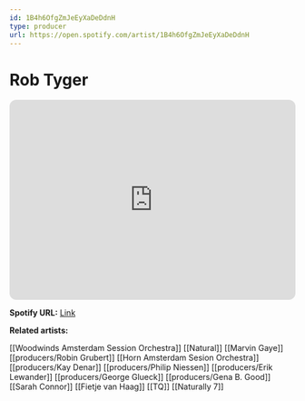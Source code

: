 ```yaml
---
id: 1B4h6OfgZmJeEyXaDeDdnH
type: producer
url: https://open.spotify.com/artist/1B4h6OfgZmJeEyXaDeDdnH
---
```

# Rob Tyger

<iframe style="border-radius:12px" src="https://open.spotify.com/embed/artist/1B4h6OfgZmJeEyXaDeDdnH" width="100%" height="352" frameBorder="0" allowfullscreen="" allow="autoplay; clipboard-write; encrypted-media; fullscreen; picture-in-picture" loading="lazy"></iframe>

**Spotify URL:** [Link](https://open.spotify.com/artist/1B4h6OfgZmJeEyXaDeDdnH)

**Related artists:**

[[Woodwinds Amsterdam Session Orchestra]]
[[Natural]]
[[Marvin Gaye]]
[[producers/Robin Grubert]]
[[Horn Amsterdam Sesion Orchestra]]
[[producers/Kay Denar]]
[[producers/Philip Niessen]]
[[producers/Erik Lewander]]
[[producers/George Glueck]]
[[producers/Gena B. Good]]
[[Sarah Connor]]
[[Fietje van Haag]]
[[TQ]]
[[Naturally 7]]
